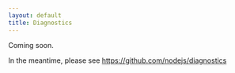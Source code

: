 ```yaml
---
layout: default
title: Diagnostics
---
```


Coming soon.

In the meantime, please see https://github.com/nodejs/diagnostics